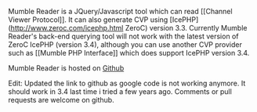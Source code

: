 Mumble Reader is a JQuery/Javascript tool which can read [[Channel Viewer Protocol]]. It can also generate CVP using  [IcePHP](http://www.zeroc.com/icephp.html ZeroC) version 3.3. Currently Mumble Reader's back-end querying tool will not work with the latest version of ZeroC IcePHP (version 3.4), although you can use another CVP provider such as [[Mumble PHP Interface]] which does support IcePHP version 3.4. 

Mumble Reader is hosted on  [Github](https://github.com/Pimmetje/mumblereader)

Edit: Updated the link to github as google code is not working anymore. It should work in 3.4 last time i tried a few years ago. Comments or pull requests are welcome on github.


